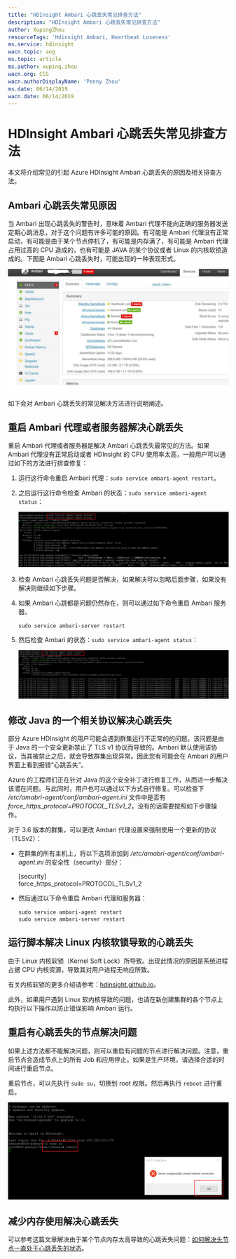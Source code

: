 ```yaml
---
title: "HDInsight Ambari 心跳丢失常见排查方法"
description: "HDInsight Ambari 心跳丢失常见排查方法"
author: XupingZhou
resourceTags: 'Hdinsight Ambari, Heartbeat Loseness'
ms.service: hdinsight
wacn.topic: aog
ms.topic: article
ms.author: xuping.zhou
wacn.org: CSS
wacn.authorDisplayName: 'Penny Zhou'
ms.date: 06/14/2019
wacn.date: 06/14/2019
---
```


# HDInsight Ambari 心跳丢失常见排查方法

本文将介绍常见的引起 Azure HDInsight Ambari 心跳丢失的原因及相关排查方法。

## Ambari 心跳丢失常见原因

当 Ambari 出现心跳丢失的警告时，意味着 Ambari 代理不能向正确的服务器发送定期心跳消息，对于这个问题有许多可能的原因。有可能是 Ambari 代理没有正常启动，有可能是由于某个节点停机了，有可能是内存满了，有可能是 Ambari 代理占用过高的 CPU 造成的，也有可能是 JAVA 的某个协议或者 Linux 的内核软锁造成的。下图是 Ambari 心跳丢失时，可能出现的一种表现形式。

![01](media/aog-hdinsight-howto-troubleshoot-heartbeat-loseness-of-hdinsight-ambari/01.png "01")

如下会对 Ambari 心跳丢失的常见解决方法进行说明阐述。

## 重启 Ambari 代理或者服务器解决心跳丢失

重启 Ambari 代理或者服务器是解决 Ambari 心跳丢失最常见的方法。如果 Ambari 代理没有正常启动或者 HDInsight 的 CPU 使用率太高，一般用户可以通过如下的方法进行排查修复：

1. 运行这行命令重启 Ambari 代理：`sudo service ambari-agent restart`。

2. 之后运行这行命令检查 Ambari 的状态：`sudo service ambari-agent status`：

    ![02](media/aog-hdinsight-howto-troubleshoot-heartbeat-loseness-of-hdinsight-ambari/02.png "02")

3. 检查 Ambari 心跳丢失问题是否解决，如果解决可以忽略后面步骤，如果没有解决则继续如下步骤。

4. 如果 Ambari 心跳都是问题仍然存在，则可以通过如下命令重启 Ambari 服务器。

    ```shell
    sudo service ambari-server restart
    ```

5. 然后检查 Ambari 的状态：`sudo service ambari-agent status`：

    ![03](media/aog-hdinsight-howto-troubleshoot-heartbeat-loseness-of-hdinsight-ambari/03.png "03")

## 修改 Java 的一个相关协议解决心跳丢失

部分 Azure HDInsight 的用户可能会遇到群集运行不正常的的问题。该问题是由于 Java 的一个安全更新禁止了 TLS v1 协议而导致的。Ambari 默认使用该协议，当其被禁止之后，就会导致群集出现异常。因此您有可能会在 Ambari 的用户界面上看到报错“心跳丢失”。

Azure 的工程师们正在针对 Java 的这个安全补丁进行修复工作，从而进一步解决该潜在问题。与此同时，用户也可以通过以下方式自行修复。可以检查下 */etc/amabri-agent/conf/ambari-agent.ini* 文件中是否有 *force_https_protocol=PROTOCOL_TLSv1_2*，没有的话需要按照如下步骤操作。

对于 3.6 版本的群集，可以更改 Ambari 代理设置来强制使用一个更新的协议（TLSv2）：

* 在群集的所有主机上，将以下选项添加到 */etc/amabri-agent/conf/ambari-agent.ini* 的安全性（security）部分：

    [security]  
    force_https_protocol=PROTOCOL_TLSv1_2

* 然后通过以下命令重启 Ambari 代理和服务器：

    ```shell
    sudo service ambari-agent restart
    sudo service ambari-server restart
    ```

## 运行脚本解决 Linux 内核软锁导致的心跳丢失

由于 Linux 内核软锁（Kernel Soft Lock）所导致。出现此情况的原因是系统进程占据 CPU 内核资源，导致其对用户进程无响应所致。

有关内核软锁的更多介绍请参考：[hdinsight.github.io](https://hdinsight.github.io/ClusterCRUD/KernelSoftLockFix/hdinsight-kernelsoftlockissue.html)。

此外，如果用户遇到 Linux 软内核导致的问题，也请在新创建集群的各个节点上均执行以下操作以防止错误影响 Ambari 运行。

## 重启有心跳丢失的节点解决问题

如果上述方法都不能解决问题，则可以重启有问题的节点进行解决问题。注意，重启节点会造成节点上的所有 Job 和应用停止。如果是生产环境，请选择合适的时间进行重启节点。

重启节点，可以先执行 `sudo su`，切换到 root 权限。然后再执行 `reboot` 进行重启。

![04](media/aog-hdinsight-howto-troubleshoot-heartbeat-loseness-of-hdinsight-ambari/04.png "04")

## 减少内存使用解决心跳丢失

可以参考这篇文章解决由于某个节点内存太高导致的心跳丢失问题：[如何解决头节点一直处于心跳丢失的状态](https://docs.azure.cn/zh-cn/articles/azure-operations-guide/hdinsight/aog-hdinsight-howto-solve-head-knot-heartbeat-loseness)。